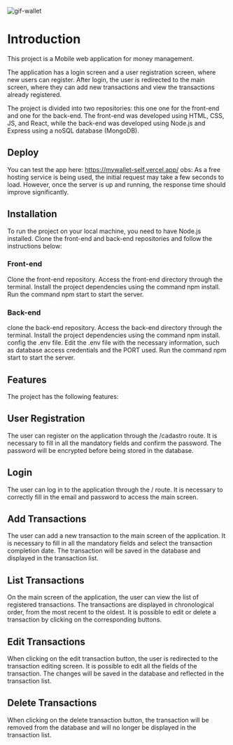 ![gif-wallet](https://user-images.githubusercontent.com/120587680/236262414-05507cf1-e24c-48d0-af6f-c20fe00b3106.gif)

# Introduction
This project is a Mobile web application for money management.

The application has a login screen and a user registration screen, where new users can register. After login, the user is redirected to the main screen, where they can add new transactions and view the transactions already registered.

The project is divided into two repositories: this one one for the front-end and one for the back-end. The front-end was developed using HTML, CSS, JS, and React, while the back-end was developed using Node.js and Express using a noSQL database (MongoDB).

## Deploy
You can test the app here: https://mywallet-self.vercel.app/
obs: As a free hosting service is being used, the initial request may take a few seconds to load. However, once the server is up and running, the response time should improve significantly.

## Installation
To run the project on your local machine, you need to have Node.js installed. Clone the front-end and back-end repositories and follow the instructions below:

### Front-end
Clone the front-end repository.
Access the front-end directory through the terminal.
Install the project dependencies using the command npm install.
Run the command npm start to start the server.

### Back-end
clone the back-end repository.
Access the back-end directory through the terminal.
Install the project dependencies using the command npm install.
config the .env file.
Edit the .env file with the necessary information, such as database access credentials and the PORT used.
Run the command npm start to start the server.

## Features
The project has the following features:

## User Registration
The user can register on the application through the /cadastro route. It is necessary to fill in all the mandatory fields and confirm the password. The password will be encrypted before being stored in the database.

## Login
The user can log in to the application through the / route. It is necessary to correctly fill in the email and password to access the main screen.

## Add Transactions
The user can add a new transaction to the main screen of the application. It is necessary to fill in all the mandatory fields and select the transaction completion date. The transaction will be saved in the database and displayed in the transaction list.

## List Transactions
On the main screen of the application, the user can view the list of registered transactions. The transactions are displayed in chronological order, from the most recent to the oldest. It is possible to edit or delete a transaction by clicking on the corresponding buttons.

## Edit Transactions
When clicking on the edit transaction button, the user is redirected to the transaction editing screen. It is possible to edit all the fields of the transaction. The changes will be saved in the database and reflected in the transaction list.

## Delete Transactions
When clicking on the delete transaction button, the transaction will be removed from the database and will no longer be displayed in the transaction list.
